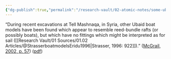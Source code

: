 ```yaml
---
{"dg-publish":true,"permalink":"/research-vault/02-atomic-notes/some-ubaid-boat-models-have-been-found-in-syria/"}
---
```


“During recent excavations at Tell Mashnaqa, in Syria, other Ubaid boat models have been found which appear to resemble reed-bundle rafts (or possibly boats), but which have no fittings which might be interpreted as for sail ([[Research Vault/01 Sources/01.02 Articles/@StrasserboatmodelsEridu1996\|Strasser, 1996: 922]]).” ([McGrail, 2002, p. 57](zotero://select/library/items/LVPZGRY3)) ([pdf](zotero://open-pdf/library/items/85TAQ5UC?page=57&annotation=JRWH85Z4))